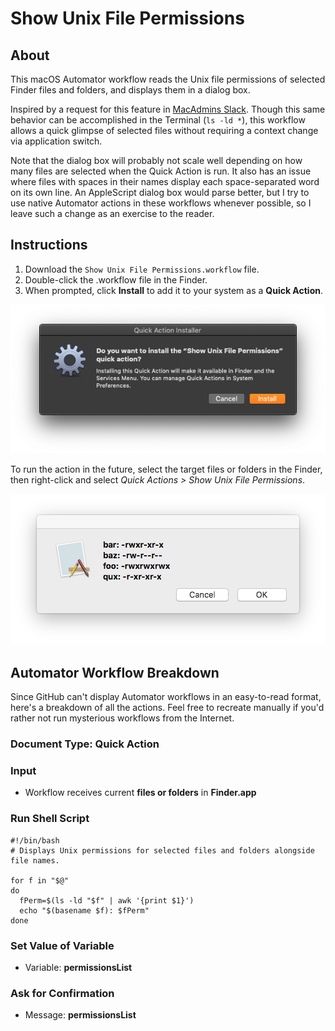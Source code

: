 # Show Unix File Permissions

## About

This macOS Automator workflow reads the Unix file permissions of selected Finder files and folders, and displays them in a dialog box.

Inspired by a request for this feature in [MacAdmins Slack](http://macadmins.org/ "MacAdmins Slack"). Though this same behavior can be accomplished in the Terminal (`ls -ld *`), this workflow allows a quick glimpse of selected files without requiring a context change via application switch.

Note that the dialog box will probably not scale well depending on how many files are selected when the Quick Action is run. It also has an issue where files with spaces in their names display each space-separated word on its own line. An AppleScript dialog box would parse better, but I try to use native Automator actions in these workflows whenever possible, so I leave such a change as an exercise to the reader.

## Instructions

1. Download the `Show Unix File Permissions.workflow` file.
2. Double-click the .workflow file in the Finder.
3. When prompted, click **Install** to add it to your system as a **Quick Action**.

![Quick Action install example screenshot](show-unix-file-permissions-quick-action-install.png?raw=true "Quick Action")

To run the action in the future, select the target files or folders in the Finder, then right-click and select *Quick Actions > Show Unix File Permissions*.

![Show Unix File Permissions example screenshot of results](show-permissions-example.png?raw=true "Show Unix File Permissions Example Screenshot")

## Automator Workflow Breakdown

Since GitHub can't display Automator workflows in an easy-to-read format, here's a breakdown of all the actions. Feel free to recreate manually if you'd rather not run mysterious workflows from the Internet.

### Document Type: Quick Action

### Input
- Workflow receives current **files or folders** in **Finder.app**

### Run Shell Script
~~~~
#!/bin/bash
# Displays Unix permissions for selected files and folders alongside file names.

for f in "$@"
do
  fPerm=$(ls -ld "$f" | awk '{print $1}')
  echo "$(basename $f): $fPerm"
done
~~~~

### Set Value of Variable
- Variable: **permissionsList**

### Ask for Confirmation
- Message: **permissionsList**
